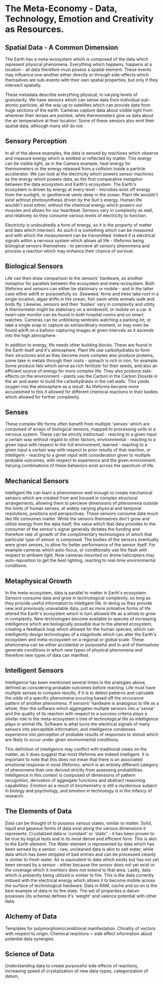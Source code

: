 # The Meta-Economy - Data, Technology, Emotion and Creativity as Resources.

## Spatial Data - A Common Dimension

The Earth has a meta-ecosystem which is composed of the data which represent
physical phenomena. Everything which happens, happens at a location - all data
therefore must posess a spatial element. These events may influence one another
either directly or through side-effects which themselves are sub-events with
their own spatial properties, but only if they intersect spatially. 

These metadata describe everything physical, in varying levels of granularity. 
We have sensors which can sense data from individual sub-atomic particles, all
the way up to satellites which can provide data from huge sections of the earth.
Cameras capture data about visible light from wherever their lenses are pointed,
while thermometers give us data about the air temperature at their location.
Some of these sensors also emit their spatial data, although many still do not.

## Sensory Perception

In all of the above examples, the data is sensed by machines which observe and
measure energy which is emitted or reflected by matter. This energy can be
visible light, as in the Camera example, heat energy for thermometers or the
energy released from a collision inside a particle accelerator. We can look at
the electricity which powers sensor machines as the energy which powers data, as
the first comparative metaphor between the data ecosystem and Earth's ecosystem.
The Earth's ecosystem is driven by energy at every level - microbes exist off
energy from the sunlight, or geothermal vents deep in the ocean. Plant life
wouldn't exist without photosynthesis driven by the Sun's energy. Human life
wouldn't exist either, without the chemical energy which powers our muscles and
allows for our heartbeat. Sensors vary in complexity as well, and relatively so
they consume various levels of electricity to function.

Electricity is undoubtedly a form of energy, so it is the property of matter and
data which intersect. As such it is something which can be measured and with
which the measurement can be transmitted. Indeed it is electrical signals within
a nervous system which allows all life - lifeforms being biological sensors
themselves - to percieve all sensory phenomena and process a reaction which may 
enhance their chance of survival.

## Biological Sensors

Life can then draw comparison to the sensors' hardware, as another metaphor for
parallels between the ecosystem and meta-ecosystem. Both lifeforms and sensors
can either be stationary or mobile - and in the latter case either adrift or
purposefully so. Seaweed, ferns and trees take root in a single location, algae
drifts in the ocean, fish swim while animals walk and birds fly. Likewise,
sensors and their 'bodies' vary in complexity and utility. A thermometer might 
be stationary on a windowsill, or mobile on a car. A heart-rate monitor can be
found in both hospital rooms and on smart watches. Cameras can be unblinking 
sentinels watching a parking lot, or take a single snap to capture an 
extraordinary moment, or may even be found adrift on a balloon capturing images
at given intervals as it ascends into the high atmosphere.

In addition to energy, life needs other building blocks. These are found in the
Earth itself and it's atmosphere. Plant life use carbohydrates to form their
structures and as they become more complex also produce proteins, some take in
metals through their roots - spinach is rich in iron, for example. Some produce
fats which serve as rich fertilizer for their seeds, and also an efficient
source of energy for more complex life. They also produce side-effects on the
environment - plants use the Carbon in the Carbon Dioxide in the air and water
to build the carbohydrates in the cell walls. This yields oxygen into the
atmosphere as a result. As lifeforms became more accustomed to this it allowed
for different chemical reactions in their bodies which allowed for further
complexity.

## Senses

These complex life forms often benefit from multiple 'senses' which are 
composed of arrays of biological sensors, mapped to processing units in a 
nervous system. These can be strictly instinctual - reacting to a given input a
certain way without regard to other factors, environmental - reacting to a given
input with respect to the full environment, learned - reacting to a given input 
a certain way with respect to prior results of that reaction, or intelligent -
reacting to a given input with consideration given to multiple probable 
outcomes, with respect to experience and the given environment. Varying
combinations of these behaviors exist across the spectrum of life.

## Mechanical Sensors

Intelligent life can learn a phenomenon well enough to create mechanical sensors
which are created from and housed in complex structural arrangements, allowing
them to percieve dimensions of phenomena outside the limits of human senses, at
widely varying physical and temporal resolutions, positions and perspectives.
These sensors consume data much like life consumes matter. While the sensors
themselves don't grow and utilize energy from the data itself, the value which
that data provides to the consumer of the sensor's signal generally dictates the
funding and therefore rate of growth of the complimentary technologies of which
that particular type of sensor is composed. The bodies of the sensors eventually
were given senses, to allow for better performance of the sensor itself. For
example cameras which auto-focus, or conditionally use the flash with respect to
ambient light. Now cameras mounted on drone helicopters may auto-reposition to
get the best lighting, reacting to real-time environmental conditions.

## Metaphysical Growth

In the meta-ecosystem, data is parallel to matter in Earth's ecosystem. Sensors
consume data and grow in technological complexity, so long as they provide
useful information to intelligent life. In doing so they provide new and
previously unavailable data, just as more primative forms of life altered the
Earth's ecosystem which in turn allowed life as a whole to grow in complexity.
New technologies become available to species of increasing intelligence which
are biologically possible due to the altered ecosystem, creating a feedback loop
which allowed for the human species, which can intelligently design technologies
of a magnitude which can alter the Earth's ecosystem and meta-ecosystem on a
regional or global scale. These phenomena can be either accidental or purposeful
and in and of themselves generate conditions in which new types of physical
phenomena and therefore new types of data can manifest.

## Intelligent Sensors

Intelligence has been mentioned several times in the analogies above, defined as
considering probable outcomes before reacting. Life must have multiple senses to
compare results, if it is to detect patterns and calculate the odds of a
specific phenomena occuring based off the occurance pattern of another phenomena.
If sensors' hardware is analogous to life as a whole, then the software which 
aggregates multiple sensors into a 'sense' and the quality of its reaction with 
respect to a success criteria plays a similar role in the meta-ecosystem's tree
of technological life as intelligence plays in animal life. Software is what 
turns the electrical signals of many sensors into perceptible information, and 
intelligence condenses experience into perception of probable results of 
responses to stimuli which are likely to occur under given environmental
conditions.

This definition of intelligence may conflict with traditional views on the
matter, as it does suggest that most lifeforms are indeed intelligent. It is
important to note that this does not mean that there is an associated emotional
response in most lifeforms, which is an entirely different category of phenomena
than one derived strictly from assessing probabilities. Intelligence in this
context is composed of dimensions of pattern recognition, derivation of
aggregate functions and abstract reasoning capabilities. Emotion as a result of
biochemistry is still a mysterious subject in biology and psychology, and
emotion in technology is in the infancy of research.

## The Elements of Data

Data can be thought of to possess various states, similar to matter. Solid,
liquid and gaseous forms of data exist along the various dimensions it
represents. Crystalized data is 'constant' or 'static' - it has been proven
to be true by logical tests and in its most dense and efficient form. This is
akin to the Earth element. The Water element is represented by data which has
been sensed by a sensor - raw, uncleaned data is akin to salt water, while data
which has been stripped of bad entries and can be processed cleanly is similar
to fresh water. Air is equivalent to data which exists but has not yet been
sensed by a sensor - either because the sensor does not yet exist or the
coverage which it monitors does not extend to that area. Lastly, data which is
presently being utilized is similar to fire. This is the data currently imbued
with the electrical energy which allows it to become mobile across the surface
of technological hardware. Data in RAM, cache and so on is the best example of
data in its fire state. The set of properties a datum posesses (its schema)
defines it's 'weight' and valence potential with other data. 

## Alchemy of Data

Templates for polymorphism/conditional manifestation. Chirality of vectors with
respect to origin. Chemical reactions = side effect information about potential
data synergies. 

## Science of Data

Understanding data to create purposeful side effects of reactions, increasing
speed of crystalization of new data-types, categorization of datum, 
